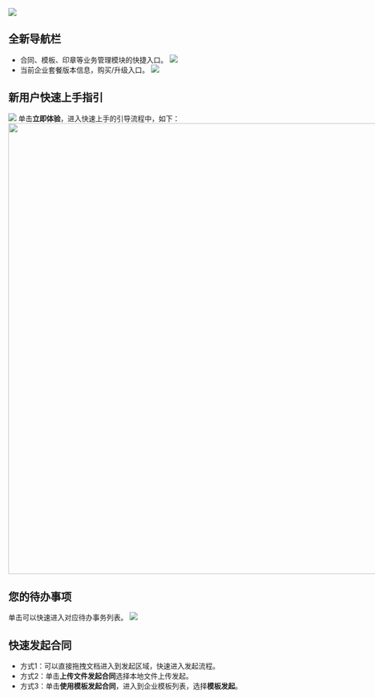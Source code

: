 ![](https://qcloudimg.tencent-cloud.cn/raw/31c4f49429360c5655b97b984484ec18.png)

## 全新导航栏
- 合同、模板、印章等业务管理模块的快捷入口。
![](https://qcloudimg.tencent-cloud.cn/raw/2dffe03405af147a9a051271156a1938.png)
- 当前企业套餐版本信息，购买/升级入口。
![](https://qcloudimg.tencent-cloud.cn/raw/a31643678619603e6c0e1af31a57555b.png)

## 新用户快速上手指引
![](https://qcloudimg.tencent-cloud.cn/raw/119b2078b0461548e418b05a73117740.png)
单击**立即体验**，进入快速上手的引导流程中，如下：
<img style="width:900px; max-width: inherit;" src="https://qcloudimg.tencent-cloud.cn/raw/86fdd094dec87ea04bb238833fc10335.png" />

## 您的待办事项
单击可以快速进入对应待办事务列表。
![](https://qcloudimg.tencent-cloud.cn/raw/2a0f96d6529056d9d1c6a93c141cb262.png)


## 快速发起合同
- 方式1：可以直接拖拽文档进入到发起区域，快速进入发起流程。
- 方式2：单击**上传文件发起合同**选择本地文件上传发起。
- 方式3：单击**使用模板发起合同**，进入到企业模板列表，选择**模板发起**。


